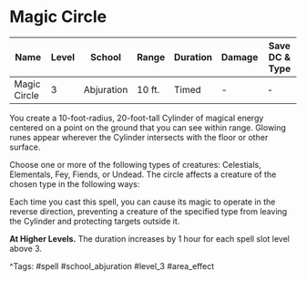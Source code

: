 # Magic Circle

| Name | Level | School | Range | Duration | Damage | Save DC & Type |
|------|-------|--------|-------|----------|--------|----------------|
| Magic Circle | 3 | Abjuration | 10 ft. | Timed | - | - |

You create a 10-foot-radius, 20-foot-tall Cylinder of magical energy centered on a point on the ground that you can see within range. Glowing runes appear wherever the Cylinder intersects with the floor or other surface.

Choose one or more of the following types of creatures: Celestials, Elementals, Fey, Fiends, or Undead. The circle affects a creature of the chosen type in the following ways:

Each time you cast this spell, you can cause its magic to operate in the reverse direction, preventing a creature of the specified type from leaving the Cylinder and protecting targets outside it.

**At Higher Levels.** The duration increases by 1 hour for each spell slot level above 3.

^Tags: #spell #school_abjuration #level_3 #area_effect
